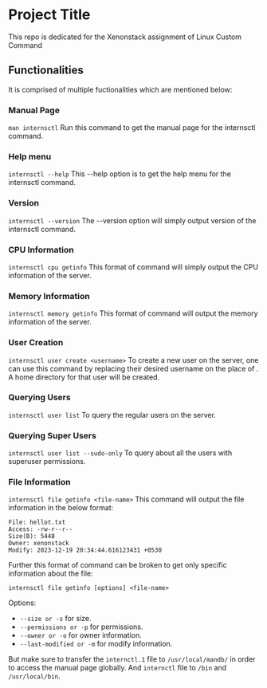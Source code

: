 # Project Title

This repo is dedicated for the Xenonstack assignment of Linux Custom Command

## Functionalities
It is comprised of multiple fuctionalities which are mentioned below:

### Manual Page
`man internsctl` Run this command to get the manual page for the internsctl command.

### Help menu
`internsctl --help` This --help option is to get the help menu for the internsctl command.

### Version
`internsctl --version` The --version option will simply output version of the internsctl command.

### CPU Information
`internsctl cpu getinfo` This format of command will simply output the CPU information of the server.

### Memory Information
`internsctl memory getinfo` This format of command will output the memory information of the server.

### User Creation
`internsctl user create <username>` To create a new user on the server, one can use this command by replacing their desired username on the place of <username>. A home directory for that user will be created.

### Querying Users
`internsctl user list` To query the regular users on the server.

### Querying Super Users
`internsctl user list --sudo-only` To query about all the users with superuser permissions.

### File Information
`internsctl file getinfo <file-name>` This command will output the file information in the below format:
```
File: hellot.txt
Access: -rw-r--r--
Size(B): 5448
Owner: xenonstack
Modify: 2023-12-19 20:34:44.616123431 +0530
```
Further this format of command can be broken to get only specific information about the file:

`internsctl file getinfo [options] <file-name>`

Options:
- `--size or -s` for size.
- `--permissions or -p` for permissions.
- `--owner or -o` for owner information.
- `--last-modified or -m` for modify information.

But make sure to transfer the `internctl.1` file to `/usr/local/mandb/` in order to access the manual page globally.
And `internctl` file to `/bin` and `/usr/local/bin`.
